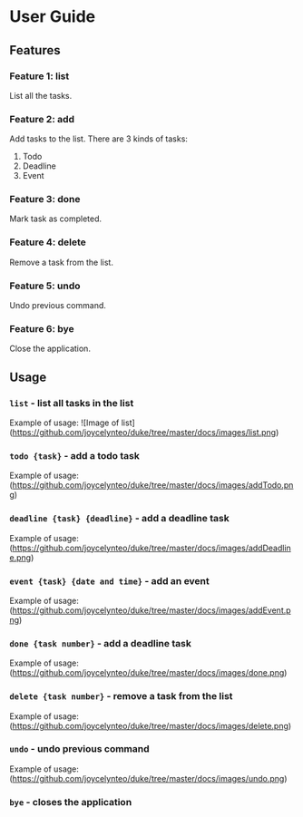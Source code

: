 # User Guide

## Features 

### Feature 1: list
List all the tasks.
### Feature 2: add
Add tasks to the list. There are 3 kinds of tasks:
1. Todo
2. Deadline
3. Event
### Feature 3: done
Mark task as completed.
### Feature 4: delete
Remove a task from the list.
### Feature 5: undo
Undo previous command.
### Feature 6: bye
Close the application.

## Usage

### `list` - list all tasks in the list

Example of usage: 
![Image of list]
(https://github.com/joycelynteo/duke/tree/master/docs/images/list.png)

### `todo {task}` - add a todo task

Example of usage: 
(https://github.com/joycelynteo/duke/tree/master/docs/images/addTodo.png)

### `deadline {task} {deadline}` - add a deadline task

Example of usage: 
(https://github.com/joycelynteo/duke/tree/master/docs/images/addDeadline.png)

### `event {task} {date and time}` - add an event

Example of usage: 
(https://github.com/joycelynteo/duke/tree/master/docs/images/addEvent.png)

### `done {task number}` - add a deadline task

Example of usage: 
(https://github.com/joycelynteo/duke/tree/master/docs/images/done.png)

### `delete {task number}` - remove a task from the list

Example of usage: 
(https://github.com/joycelynteo/duke/tree/master/docs/images/delete.png)

### `undo` - undo previous command

Example of usage: 
(https://github.com/joycelynteo/duke/tree/master/docs/images/undo.png)

### `bye` - closes the application

